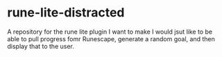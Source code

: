 # rune-lite-distracted
A repository for the rune lite plugin I want to make
I would jsut like to be able to pull progress fomr Runescape, generate a random goal, and then display that to the user.
